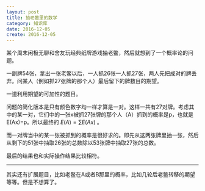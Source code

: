 ```yaml
---
layout: post
title: 抽老鳖里的数学
category: 知识库
date: 2016-12-05
create: 2016-12-05
---
```


某个周末闲极无聊和舍友玩经典纸牌游戏抽老鳖，然后就想到了一个概率论的问题。

一副牌54张，拿出一张老鳖以后，一人抓26张一人抓27张，两人先把成对的牌丢弃。问某人（例如抓27张牌的那个人）最后留下的牌数目的期望。

一道利用期望的可加性的题目。

问题的简化版本是只有颜色数字均一样才算是一对。这样一共有27对牌。考虑其中的某一对，它们中的一张x被抓27张牌的那个人（A）抓到的概率是p，也就是E(Ax)=p。所以最终的 $E(A)=\sum{E(Ax)}$ 。

而一对牌当中的某一张被抓到的概率是很好求的。即先从这两张牌里抽一张，然后从剩下的51张中抽取26张的总数除以53张牌中抽取27张的总数。

最后的结果也和实际操作结果比较相符。


---

其实还有扩展题目，比如老鳖在A或者B那里的概率，比如几轮后老鳖转移的期望等等。但是不想算了。

